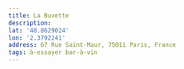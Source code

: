 ```yaml
---
title: La Buvette
description:
lat: '48.8629024'
lon: '2.3792241'
address: 67 Rue Saint-Maur, 75011 Paris, France
tags: à-essayer bar-à-vin
---
```

